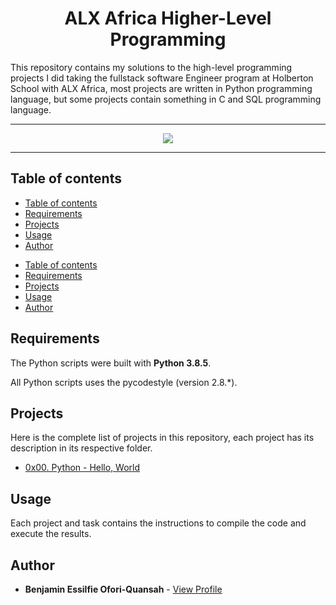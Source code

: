 <h1 align="center">ALX Africa Higher-Level Programming</h1>
This repository contains my solutions to the high-level programming projects I did taking the fullstack software Engineer program at Holberton School with ALX Africa, most projects are written in Python programming language, but some projects contain something in C and SQL programming language.

---

<p align="center">
<a target="_blank" href="https://www.alxafrica.com/"><img src="https://www.alxafrica.com/wp-content/uploads/2022/01/header-logo.png"></a>
</p>

---

## Table of contents

- [Table of contents](#table-of-contents)
- [Requirements](#requirements)
- [Projects](#projects)
- [Usage](#usage)
- [Author](#author)
<!-- - [Requirements](#requirements) -->
- [Table of contents](#table-of-contents)
- [Requirements](#requirements)
- [Projects](#projects)
- [Usage](#usage)
- [Author](#author)

## Requirements

The Python scripts were built with **Python 3.8.5**.

All Python scripts uses the pycodestyle (version 2.8.*).

## Projects

Here is the complete list of projects in this repository, each project has its description in its respective folder.

- [0x00. Python - Hello, World](https://github.com/essilfiequansah/alx-higher_level_programming/tree/main/0x00-python-hello_world)
<!-- - [0x01. Python - if/else, loops, functions](https://github.com/essilfiequansah/alx-higher_level_programming/tree/main/0x01-python-if_else_loops_functions)
- [0x02. Python - import & modules](https://github.com/essilfiequansah/alx-higher_level_programming/tree/main/0x02-python-import_modules)
- [0x03. Python - Data Structures: Lists, Tuples](https://github.com/essilfiequansah/alx-higher_level_programming/tree/main/0x03-python-data_structures)
- [0x04. Python - More Data Structures: Set, Dictionary](https://github.com/essilfiequansah/alx-higher_level_programming/tree/main/0x04-python-more_data_structures)
- [0x05. Python - Exceptions](https://github.com/essilfiequansah/alx-higher_level_programming/tree/main/0x05-python-exceptions)
- [0x06. Python - Classes and Objects](https://github.com/essilfiequansah/alx-higher_level_programming/tree/main/0x06-python-classes)
- [0x07. Python - Test-driven development](https://github.com/essilfiequansah/alx-higher_level_programming/tree/main/0x07-python-test_driven_development)
- [0x08. Python - More Classes and Objects](https://github.com/essilfiequansah/alx-higher_level_programming/tree/main/0x08-python-more_classes)
- [0x09. Python - Everything is object](https://github.com/essilfiequansah/alx-higher_level_programming/tree/main/0x09-python-everything_is_object)
- [0x0A. Python - Inheritance](https://github.com/essilfiequansah/alx-higher_level_programming/tree/main/0x0A-python-inheritance)
- [0x0B. Python - Input/Output](https://github.com/essilfiequansah/alx-higher_level_programming/tree/main/0x0B-python-input_output)
- [0x0C. Python - Almost a circle](https://github.com/essilfiequansah/alx-higher_level_programming/tree/main/0x0C-python-almost_a_circle)
- [0x0D. SQL - Introduction](https://github.com/essilfiequansah/alx-higher_level_programming/tree/main/0x0D-SQL_introduction)
- [0x0E. SQL - More queries](https://github.com/essilfiequansah/alx-higher_level_programming/tree/main/0x0E-SQL_more_queries)
- [0x0F. Python - Object-relational mapping](https://github.com/essilfiequansah/alx-higher_level_programming/tree/main/0x0F-python-object_relational_mapping)
- [0x10. Python - Network #0](https://github.com/essilfiequansah/alx-higher_level_programming/tree/main/0x10-python-network_0)
- [0x11. Python - Network #1](https://github.com/essilfiequansah/alx-higher_level_programming/tree/main/0x11-python-network_1)
- [0x12. Javascript - Warm up](https://github.com/essilfiequansah/alx-higher_level_programming/tree/main/0x12-javascript-warm_up)
- [0x13. Javascript - Objects, Scopes and Closures](https://github.com/essilfiequansah/alx-higher_level_programming/tree/main/0x13-javascript_objects_scopes_closures)
- [0x14. Javascript - Web scraping](https://github.com/essilfiequansah/alx-higher_level_programming/tree/main/0x14-javascript-web_scraping)
- [0x15. Javascript - Web JQuery](https://github.com/essilfiequansah/alx-higher_level_programming/tree/main/0x15-javascript-web_jquery) -->

## Usage

Each project and task contains the instructions to compile the code and execute the results.

## Author

- **Benjamin Essilfie Ofori-Quansah** - [View Profile](https://github.com/essilfiequansah)
